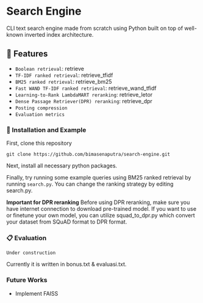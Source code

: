 # Search Engine

CLI text search engine made from scratch using Python built on top of well-known inverted index architecture.

## 🎨 Features
- `Boolean retrieval`: retrieve
- `TF-IDF ranked retrieval`: retrieve_tfidf
- `BM25 ranked retrieval`: retrieve_bm25
- `Fast WAND TF-IDF ranked retrieval`: retrieve_wand_tfidf
- `Learning-to-Rank LambdaMART reranking`: retrieve_letor
- `Dense Passage Retriever(DPR) reranking`: retrieve_dpr
- `Posting compression`
- `Evaluation metrics`

### 🐾 Installation and Example
First, clone this repository
```
git clone https://github.com/bimasenaputra/search-engine.git
```

Next, install all necessary python packages.

Finally, try running some example queries using BM25 ranked retrieval by running `search.py`.
You can change the ranking strategy by editing search.py.

**Important for DPR reranking**
Before using DPR reranking, make sure you have internet connection to download pre-trained model.
If you want to use or finetune your own model, you can utilize squad_to_dpr.py which convert your dataset from SQuAD format to DPR format.

### 📋 Evaluation
`Under construction`


Currently it is written in bonus.txt & evaluasi.txt.

### Future Works
- Implement FAISS

